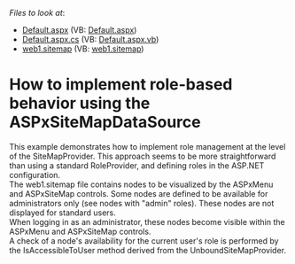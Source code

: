 <!-- default file list -->
*Files to look at*:

* [Default.aspx](./CS/E1240/Default.aspx) (VB: [Default.aspx](./VB/E1240/Default.aspx))
* [Default.aspx.cs](./CS/E1240/Default.aspx.cs) (VB: [Default.aspx.vb](./VB/E1240/Default.aspx.vb))
* [web1.sitemap](./CS/E1240/web1.sitemap) (VB: [web1.sitemap](./VB/E1240/web1.sitemap))
<!-- default file list end -->
# How to implement role-based behavior using the ASPxSiteMapDataSource 


<p>This example demonstrates how to implement role management at the level of the SiteMapProvider. This approach seems to be more straightforward than using a standard RoleProvider, and defining roles in the ASP.NET configuration.<br />
The web1.sitemap file contains nodes to be visualized by the ASPxMenu and ASPxSiteMap controls. Some nodes are defined to be available for administrators only (see nodes with "admin" roles). These nodes are not displayed for standard users.<br />
When logging in as an administrator, these nodes become visible within the ASPxMenu and ASPxSiteMap controls. <br />
A check of a node's availability for the current user's role is performed by the IsAccessibleToUser method derived from the UnboundSiteMapProvider.</p>

<br/>



